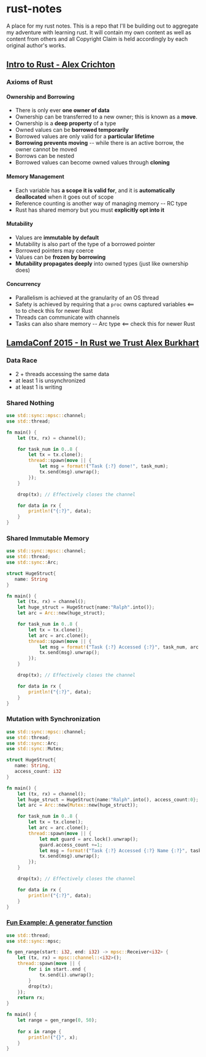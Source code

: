 # rust-notes
A place for my rust notes. This is a repo that I'll be building out to aggregate my adventure with learning rust.  It will contain my own content as well as content from others and all Copyright Claim is held accordingly by each original author's works.

## [Intro to Rust - Alex Crichton](https://www.youtube.com/watch?v=agzf6ftEsLU)

### Axioms of Rust

#### Ownership and Borrowing
- There is only ever **one owner of data**
- Ownership can be transferred to a new owner; this is known as a **move**.
- Ownership is a **deep property** of a type
- Owned values can be **borrowed temporarily**
- Borrowed values are only valid for a **particular lifetime**
- **Borrowing prevents moving** -- while there is an active borrow, the owner cannot be moved
- Borrows can be nested
- Borrowed values can become owned values through **cloning**

#### Memory Management
- Each variable has **a scope it is valid for**, and it is **automatically deallocated** when it goes out of scope
- Reference counting is another way of managing memory -- RC type
- Rust has shared memory but you must **explicitly opt into it**

#### Mutability
- Values are **immutable by default**
- Mutability is also part of the type of a borrowed pointer
- Borrowed pointers may coerce
- Values can be **frozen by borrowing**
- **Mutability propagates deeply** into owned types (just like ownership does)

#### Concurrency
- Parallelism is achieved at the granularity of an OS thread
- Safety is achieved by requiring that a `proc` owns captured variables  <== to to check this for newer Rust
- Threads can communicate with channels
- Tasks can also share memory -- Arc type <== check this for newer Rust


## [LamdaConf 2015 - In Rust we Trust Alex Burkhart](https://www.youtube.com/watch?v=-dxqbhLIgdM)

### Data Race
- 2 + threads accessing the same data
- at least 1 is unsynchronized
- at least 1 is writing

### Shared Nothing

```Rust
use std::sync::mpsc::channel;
use std::thread;

fn main() {
    let (tx, rx) = channel();

    for task_num in 0..8 {
        let tx = tx.clone();
        thread::spawn(move || {
            let msg = format!("Task {:?} done!", task_num);
            tx.send(msg).unwrap();
        });
    }

    drop(tx); // Effectively closes the channel

    for data in rx {
        println!("{:?}", data);
    }
}
```

### Shared Immutable Memory

```Rust
use std::sync::mpsc::channel;
use std::thread;
use std::sync::Arc;

struct HugeStruct{
   name: String
}

fn main() {
    let (tx, rx) = channel();
    let huge_struct = HugeStruct{name:"Ralph".into()};
    let arc = Arc::new(huge_struct);

    for task_num in 0..8 {
        let tx = tx.clone();
        let arc = arc.clone();
        thread::spawn(move || {
            let msg = format!("Task {:?} Accessed {:?}", task_num, arc.name);
            tx.send(msg).unwrap();
        });
    }

    drop(tx); // Effectively closes the channel

    for data in rx {
        println!("{:?}", data);
    }
}
```

### Mutation with Synchronization
```Rust
use std::sync::mpsc::channel;
use std::thread;
use std::sync::Arc;
use std::sync::Mutex;

struct HugeStruct{
   name: String,
   access_count: i32
}

fn main() {
    let (tx, rx) = channel();
    let huge_struct = HugeStruct{name:"Ralph".into(), access_count:0};
    let arc = Arc::new(Mutex::new(huge_struct));

    for task_num in 0..8 {
        let tx = tx.clone();
        let arc = arc.clone();
        thread::spawn(move || {
            let mut guard = arc.lock().unwrap();
            guard.access_count +=1;
            let msg = format!("Task {:?} Accessed {:?} Name {:?}", task_num, guard.access_count, guard.name);
            tx.send(msg).unwrap();
        });
    }

    drop(tx); // Effectively closes the channel

    for data in rx {
        println!("{:?}", data);
    }
}
```

### [Fun Example: A generator function](http://stackoverflow.com/a/31392115/71079)
```Rust
use std::thread;
use std::sync::mpsc;

fn gen_range(start: i32, end: i32) -> mpsc::Receiver<i32> {
    let (tx, rx) = mpsc::channel::<i32>();
    thread::spawn(move || {
        for i in start..end {
            tx.send(i).unwrap();
        }
        drop(tx);
    });
    return rx;
}

fn main() {
    let range = gen_range(0, 50);
    
    for x in range {
        println!("{}", x);
    }
}
```